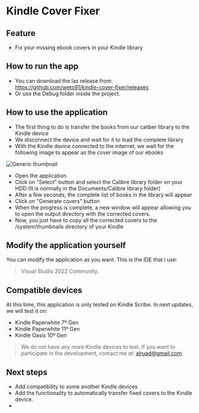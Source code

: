 # Kindle Cover Fixer

## Feature

- Fix your missing ebook covers in your Kindle library

## How to run the app
- You can download the las release from: https://github.com/weto91/kindle-cover-fixer/releases
- Or use the Debug folder inside the project.

## How to use the application
- The first thing to do is transfer the books from our caliber library to the Kindle device
- We disconnect the device and wait for it to load the complete library
- With the Kindle device connected to the internet, we wait for the following image to appear as the cover image of our ebooks

  
![Generic thumbnail](https://raw.githubusercontent.com/weto91/kindle-cover-fixer/main/thumbnail_generic.jpg)

- Open the application
- Click on "Select" button and select the Calibre library folder on your HDD (It is normally in the Documents/Calibre library folder)
- After a few seconds, the complete list of books in the library will appear
- Click on "Generate covers" button
- When the progress is complete, a new window will appear allowing you to open the output directory with the corrected covers.
- Now, you just have to copy all the corrected covers to the /system/thumbnails directory of your Kindle

## Modify the application yourself
You can modify the application as you want. This is the IDE that i use:
> Visual Studio 2022 Community.

## Compatible devices
At this time, this application is only tested on Kindle Scribe. In next updates, we will test it on:
- Kindle Paperwhite 7º Gen
- Kindle Paperwhite 11º Gen
- Kindle Oasis 10º Gen

> We do not have any more Kindle devices to test. If you want to participate in the development, contact me at: alruad@gmail.com

## Next steps
- Add compatibility to some another Kindle devices
- Add the functionality to automatically transfer fixed covers to the Kindle device.
- 
